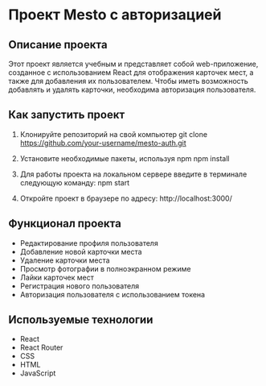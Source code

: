 # Проект Mesto с авторизацией

## Описание проекта
Этот проект является учебным и представляет собой web-приложение, созданное с использованием React для отображения карточек мест, а также для добавления их пользователем. Чтобы иметь возможность добавлять и удалять карточки, необходима авторизация пользователя.

## Как запустить проект
1. Клонируйте репозиторий на свой компьютер
git clone https://github.com/your-username/mesto-auth.git

2. Установите необходимые пакеты, используя npm
npm install

3. Для работы проекта на локальном сервере введите в терминале следующую команду:
npm start

4. Откройте проект в браузере по адресу: http://localhost:3000/

## Функционал проекта
* Редактирование профиля пользователя
* Добавление новой карточки места
* Удаление карточки места
* Просмотр фотографии в полноэкранном режиме
* Лайки карточек мест
* Регистрация нового пользователя
* Авторизация пользователя с использованием токена

## Используемые технологии
* React
* React Router
* CSS
* HTML
* JavaScript
